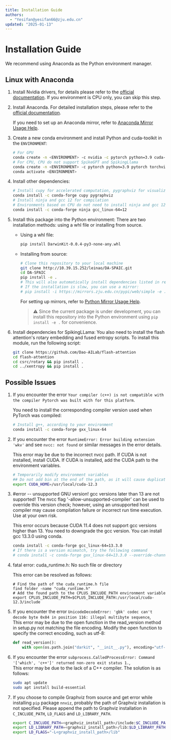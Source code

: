 ```yaml
---
title: Installation Guide
authors:
  - "Yesifan@yesifan66@zju.edu.cn"
updated: "2025-01-13"
---
```

# Installation Guide

We recommend using Anaconda as the Python environment manager.
## Linux with Anaconda

1. Install Nvidia drivers, for details please refer to the [official documentation](https://www.nvidia.cn/drivers/lookup/). If you environment is CPU only, you can skip this step.

2. Install Anaconda. For detailed installation steps, please refer to the [official documentation](https://docs.anaconda.com/miniconda/).

    If you need to set up an Anaconda mirror, refer to [Anaconda Mirror Usage Help](https://mirrors.zju.edu.cn/docs/anaconda/).

3. Create a new conda environment and install Python and cuda-toolkit in the `ENVIRONMENT`:
    ```bash
    # For GPU
    conda create -n <ENVIRONMENT> -c nvidia -c pytorch python=3.9 cuda-nvcc=12.1 cuda-toolkit=12.1 cuda-compiler=12.1
    # For CPU, CPU do not support SpikeGPT and SpikingLlama
    conda create -n <ENVIRONMENT> -c pytorch python=3.9 pytorch torchvision cpuonly
    conda activate <ENVIRONMENT>
    ```

4. Install other dependencies:
    ```bash
    # Install cupy for accelerated computation, pygraphviz for visualizing and editing models
    conda install -c conda-forge cupy pygraphviz
    # Install ninja and gcc 12 for compilation
    # Environments based on CPU do not need to install ninja and gcc 12
    conda install -c conda-forge ninja gcc_linux-64=12
    ```

5. Install this package into the Python environment:
    There are two installation methods: using a whl file or installing from source.
    - Using a whl file:
        ```bash
        pip install DarwinKit-0.0.4-py3-none-any.whl
        ```
    - Installing from source:
        ```bash
        # Clone this repository to your local machine
        git clone http://10.39.15.252/leinao/DA-SPAIC.git
        cd DA-SPAIC
        pip install -e .
        # This will also automatically install dependencies listed in requirement.txt
        # If the installation is slow, you can use a mirror:
        # pip install -i https://mirrors.zju.edu.cn/pypi/web/simple -e .
        ```
        For setting up mirrors, refer to [Python Mirror Usage Help](https://mirrors.zju.edu.cn/docs/pypi/).
        > ⚠️ Since the current package is under development, you can install this repository into the Python environment using `pip install -e .` for convenience.

6. Install dependencies for SpikingLLama:
    You also need to install the flash attention's rotary embedding and fused entropy scripts. To install this module, run the following script:
    ```bash
    git clone https://github.com/Dao-AILab/flash-attention
    cd flash-attention
    cd csrc/rotary && pip install .
    cd ../xentropy && pip install .
    ```

## Possible Issues
1. If you encounter the error `Your compiler (c++) is not compatible with the compiler Pytorch was built with for this platform`.

    You need to install the corresponding compiler version used when PyTorch was compiled:
    ```bash
    # Install g++, according to your environment
    conda install -c conda-forge gxx_linux-64
    ```

2. If you encounter the error `RuntimeError: Error building extension 'wkv'` and see `nvcc: not found` or similar messages in the error details.

    This error may be due to the incorrect nvcc path. If CUDA is not installed, install CUDA. If CUDA is installed, add the CUDA path to the environment variables.

    ```bash
    # Temporarily modify environment variables
    ## Do not add bin at the end of the path, as it will cause duplicate bin folders
    export CUDA_HOME=/usr/local/cuda-12.3
    ```

3. #error -- unsupported GNU version! gcc versions later than 13 are not supported! The nvcc flag '-allow-unsupported-compiler' can be used to override this version check; however, using an unsupported host compiler may cause compilation failure or incorrect run time execution. Use at your own risk.

    This error occurs because CUDA 11.4 does not support gcc versions higher than 13. You need to downgrade the gcc version. You can install gcc 13.3.0 using conda.
    ```bash
    conda install -c conda-forge gcc_linux-64=13.3.0
    # If there is a version mismatch, try the following command
    # conda install -c conda-forge gxx_linux-64=13.3.0 --override-channels -c conda-forge
    ```

4. fatal error: cuda_runtime.h: No such file or directory

    This error can be resolved as follows:
    ```shell
    # Find the path of the cuda_runtime.h file
    find folder -name "cuda_runtime.h"
    # Add the found path to the CPLUS_INCLUDE_PATH environment variable
    export CPLUS_INCLUDE_PATH=$CPLUS_INCLUDE_PATH:/usr/local/cuda-12.3/include
    ```

5. If you encounter the error `UnicodeDecodeError: 'gbk' codec can't decode byte 0x84 in position 116: illegal multibyte sequence`,  
    This error may be due to the open function in the read_version method in setup.py not matching the file encoding. Modify the open function to specify the correct encoding, such as utf-8:
    ```python
    def read_version():
        with open(os.path.join("darkit", "__init__.py"), encoding="utf-8") as f:
    ```

6. If you encounter the error `subprocess.CalledProcessError: Command '['which', 'c++']' returned non-zero exit status 1.`,  
    This error may be due to the lack of a C++ compiler. The solution is as follows:
    ```bash
    sudo apt update
    sudo apt install build-essential
    ```

7. If you choose to compile Graphviz from source and get error while installing `pip` package `nnviz`, probably the path of Graphviz installation is not specified. Please append the path to Graphviz installation in `C_INCLUDE_PATH`, `LD_FLAGS` and `LD_LIBRARY_PATH`.
    ```bash
    export C_INCLUDE_PATH=<graphviz_install_path>/include:$C_INCLUDE_PATH
    export LD_LIBRARY_PATH=<graphviz_install_path>/lib:$LD_LIBRARY_PATH
    export LD_FLAGS="-L<graphviz_install_path>/lib"
    ```